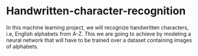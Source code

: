 # Handwritten-character-recognition

In this machine learning project, we will recognize handwritten characters, i.e, English alphabets from A-Z. This we are going to achieve by modeling a neural network that will have to be trained over a dataset containing images of alphabets.
